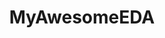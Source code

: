 ---
title: "MyAwesomeEDA"
excerpt: "<b>About:</b> Python module that provides a set of tools for exploring and analyzing your dataset<br/><b>Status:</b> Released. No updates are planned<br/><img src='/images/MyAwesomeEDA/MAE_logo_light.png' width='500px'>"
collection: tools
external_url: https://github.com/iliapopov17/MyAwesomeEDA
---